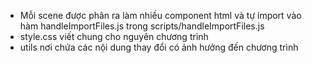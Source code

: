 - Mỗi scene được phân ra làm nhiều component html và tự import vào hàm handleImportFiles.js trong scripts/handleImportFiles.js
- style.css viết chung cho nguyên chương trình
- utils nơi chứa các nội dung thay đổi có ảnh hưởng đến chương trình